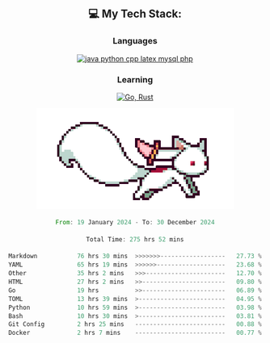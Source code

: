 
<div align="center">
<br>

## 💻 My Tech Stack:

### Languages

[![java python cpp latex mysql php](https://skillicons.dev/icons?i=java,python,cpp,latex,mysql,php)](https://skillicons.dev)

### Learning

[![Go, Rust](https://skillicons.dev/icons?i=go,rust)](https://skillicons.dev)

<center>

<img src="kyubey.gif" alt="Alt-Text" title="" >

</center>


<!--START_SECTION:waka-->

```rust
From: 19 January 2024 - To: 30 December 2024

Total Time: 275 hrs 52 mins

Markdown           76 hrs 30 mins  >>>>>>>------------------   27.73 %
YAML               65 hrs 19 mins  >>>>>>-------------------   23.68 %
Other              35 hrs 2 mins   >>>----------------------   12.70 %
HTML               27 hrs 2 mins   >>-----------------------   09.80 %
Go                 19 hrs          >>-----------------------   06.89 %
TOML               13 hrs 39 mins  >------------------------   04.95 %
Python             10 hrs 59 mins  >------------------------   03.98 %
Bash               10 hrs 30 mins  >------------------------   03.81 %
Git Config         2 hrs 25 mins   -------------------------   00.88 %
Docker             2 hrs 7 mins    -------------------------   00.77 %
```

<!--END_SECTION:waka-->
